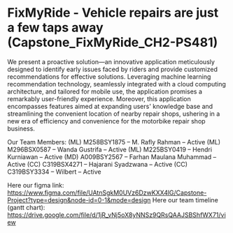 # FixMyRide - Vehicle repairs are just a few taps away (Capstone_FixMyRide_CH2-PS481)

We present a proactive solution—an innovative application meticulously designed to identify early issues faced by riders and provide customized recommendations for effective solutions. Leveraging machine learning recommendation technology, seamlessly integrated with a cloud computing architecture, and tailored for mobile use, the application promises a remarkably user-friendly experience. Moreover, this application encompasses features aimed at expanding users' knowledge base and streamlining the convenient location of nearby repair shops, ushering in a new era of efficiency and convenience for the motorbike repair shop business.


Our Team Members: 
(ML) M258BSY1875 – M. Rafly Rahman – Active
(ML) M296BSX0587 – Wanda Gustrifa – Active
(ML)  M225BSY0419 – Hendri Kurniawan  – Active
(MD) A009BSY2567 – Farhan Maulana Muhammad – Active
(CC) C319BSX4271 – Hajarani Syadzwana – Active
(CC) C319BSY3334 – Wilbert – Active

Here our figma link: 
https://www.figma.com/file/UAtnSgkM0UVz6DzwKXX4lG/Capstone-Project?type=design&node-id=0-1&mode=design 
Here our team timeline (gantt chart): 
https://drive.google.com/file/d/1jR_vNj5oX8yNNSz9QRsQAAJSBShfWX71/view 
